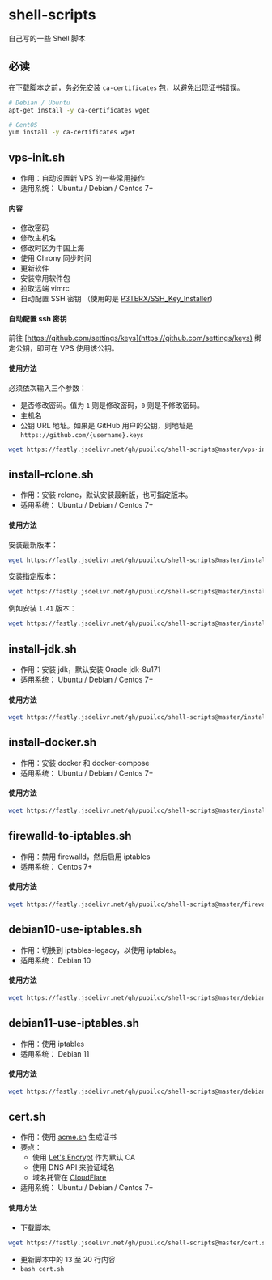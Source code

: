 # shell-scripts

自己写的一些 Shell 脚本

## 必读

在下载脚本之前，务必先安装 `ca-certificates` 包，以避免出现证书错误。

```bash
# Debian / Ubuntu
apt-get install -y ca-certificates wget

# CentOS
yum install -y ca-certificates wget
```

## vps-init.sh

* 作用：自动设置新 VPS 的一些常用操作
* 适用系统： Ubuntu / Debian / Centos 7+

#### 内容

* 修改密码
* 修改主机名
* 修改时区为中国上海
* 使用 Chrony 同步时间
* 更新软件
* 安装常用软件包
* 拉取远端 vimrc
* 自动配置 SSH 密钥 （使用的是 [P3TERX/SSH_Key_Installer](https://github.com/P3TERX/SSH_Key_Installer))

#### 自动配置 ssh 密钥

前往 [https://github.com/settings/keys](https://github.com/settings/keys) 绑定公钥，即可在 VPS 使用该公钥。

#### 使用方法

必须依次输入三个参数：

* 是否修改密码。值为 `1` 则是修改密码，`0` 则是不修改密码。
* 主机名
* 公钥 URL 地址。如果是 GitHub 用户的公钥，则地址是 `https://github.com/{username}.keys`

```bash
wget https://fastly.jsdelivr.net/gh/pupilcc/shell-scripts@master/vps-init.sh && bash vps-init.sh [是否修改密码] [主机名] [你的GitHub 用户名]
```

## install-rclone.sh

* 作用：安装 rclone，默认安装最新版，也可指定版本。
* 适用系统： Ubuntu / Debian / Centos 7+

#### 使用方法

安装最新版本：

```bash
wget https://fastly.jsdelivr.net/gh/pupilcc/shell-scripts@master/install-rclone.sh && bash install-rclone.sh
```

安装指定版本：

```bash
wget https://fastly.jsdelivr.net/gh/pupilcc/shell-scripts@master/install-rclone.sh && bash install-rclone.sh [版本号]
```

例如安装 `1.41` 版本：

```bash
wget https://fastly.jsdelivr.net/gh/pupilcc/shell-scripts@master/install-rclone.sh  && bash install-rclone.sh 1.41
```

## install-jdk.sh

* 作用：安装 jdk，默认安装 Oracle jdk-8u171
* 适用系统： Ubuntu / Debian / Centos 7+

#### 使用方法

```bash
wget https://fastly.jsdelivr.net/gh/pupilcc/shell-scripts@master/install-jdk.sh && source install-jdk.sh
```

## install-docker.sh

* 作用：安装 docker 和 docker-compose
* 适用系统： Ubuntu / Debian / Centos 7+

#### 使用方法

```bash
wget https://fastly.jsdelivr.net/gh/pupilcc/shell-scripts@master/install-docker.sh && bash install-docker.sh
```

## firewalld-to-iptables.sh

* 作用：禁用 firewalld，然后启用 iptables
* 适用系统： Centos 7+

#### 使用方法

```bash
wget https://fastly.jsdelivr.net/gh/pupilcc/shell-scripts@master/firewalld-to-iptables.sh && bash firewalld-to-iptables.sh
```

## debian10-use-iptables.sh

* 作用：切换到 iptables-legacy，以使用 iptables。
* 适用系统： Debian 10

#### 使用方法

```bash
wget https://fastly.jsdelivr.net/gh/pupilcc/shell-scripts@master/debian10-use-iptables.sh && bash debian10-use-iptables.sh
```

## debian11-use-iptables.sh

* 作用：使用 iptables
* 适用系统： Debian 11

#### 使用方法

```bash
wget https://fastly.jsdelivr.net/gh/pupilcc/shell-scripts@master/debian11-use-iptables.sh && bash debian11-use-iptables.sh
```

## cert.sh

* 作用：使用 [acme.sh](https://acme.sh) 生成证书
* 要点：
  - 使用 [Let's Encrypt](https://letsencrypt.org) 作为默认 CA
  - 使用 DNS API 来验证域名
  - 域名托管在 [CloudFlare](https://www.cloudflare.com)
* 适用系统： Ubuntu / Debian / Centos 7+

#### 使用方法

* 下载脚本: 
```bash
wget https://fastly.jsdelivr.net/gh/pupilcc/shell-scripts@master/cert.sh
```
* 更新脚本中的 13 至 20 行内容
* `bash cert.sh`
